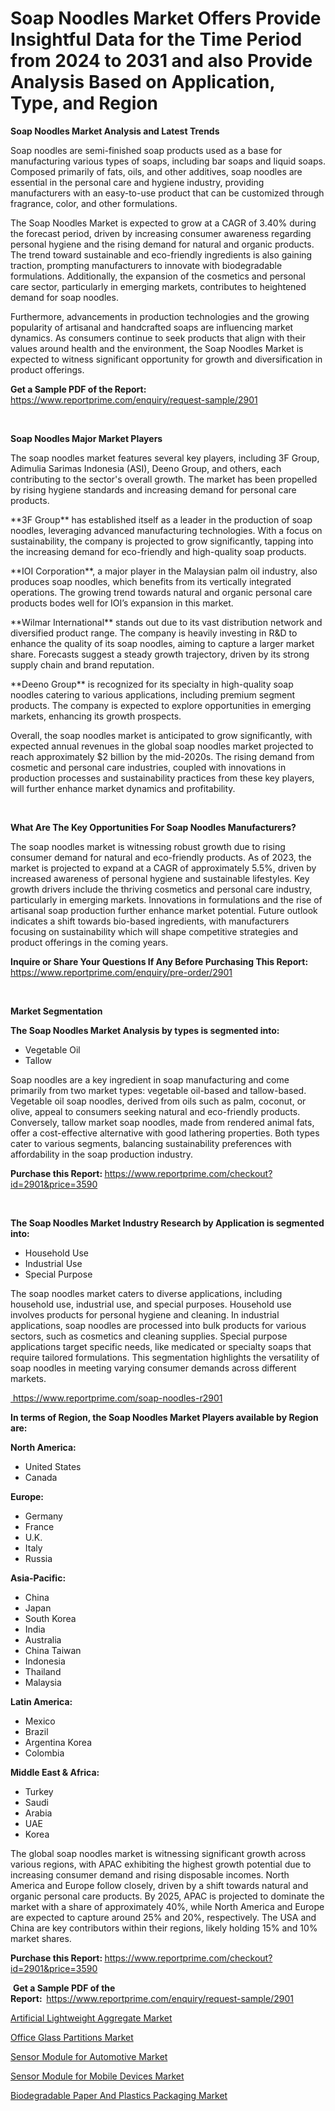 <p><h1>Soap Noodles Market Offers Provide Insightful Data for the Time Period from 2024 to 2031 and also Provide Analysis Based on Application, Type, and Region</h1></p><p><strong>Soap Noodles Market Analysis and Latest Trends</strong></p>
<p><p>Soap noodles are semi-finished soap products used as a base for manufacturing various types of soaps, including bar soaps and liquid soaps. Composed primarily of fats, oils, and other additives, soap noodles are essential in the personal care and hygiene industry, providing manufacturers with an easy-to-use product that can be customized through fragrance, color, and other formulations.</p><p>The Soap Noodles Market is expected to grow at a CAGR of 3.40% during the forecast period, driven by increasing consumer awareness regarding personal hygiene and the rising demand for natural and organic products. The trend toward sustainable and eco-friendly ingredients is also gaining traction, prompting manufacturers to innovate with biodegradable formulations. Additionally, the expansion of the cosmetics and personal care sector, particularly in emerging markets, contributes to heightened demand for soap noodles.</p><p>Furthermore, advancements in production technologies and the growing popularity of artisanal and handcrafted soaps are influencing market dynamics. As consumers continue to seek products that align with their values around health and the environment, the Soap Noodles Market is expected to witness significant opportunity for growth and diversification in product offerings.</p></p>
<p><strong>Get a Sample PDF of the Report:&nbsp;</strong> <a href="https://www.reportprime.com/enquiry/request-sample/2901">https://www.reportprime.com/enquiry/request-sample/2901</a></p>
<p>&nbsp;</p>
<p><strong>Soap Noodles Major Market Players</strong></p>
<p><p>The soap noodles market features several key players, including 3F Group, Adimulia Sarimas Indonesia (ASI), Deeno Group, and others, each contributing to the sector's overall growth. The market has been propelled by rising hygiene standards and increasing demand for personal care products.</p><p>**3F Group** has established itself as a leader in the production of soap noodles, leveraging advanced manufacturing technologies. With a focus on sustainability, the company is projected to grow significantly, tapping into the increasing demand for eco-friendly and high-quality soap products.</p><p>**IOI Corporation**, a major player in the Malaysian palm oil industry, also produces soap noodles, which benefits from its vertically integrated operations. The growing trend towards natural and organic personal care products bodes well for IOI’s expansion in this market.</p><p>**Wilmar International** stands out due to its vast distribution network and diversified product range. The company is heavily investing in R&D to enhance the quality of its soap noodles, aiming to capture a larger market share. Forecasts suggest a steady growth trajectory, driven by its strong supply chain and brand reputation.</p><p>**Deeno Group** is recognized for its specialty in high-quality soap noodles catering to various applications, including premium segment products. The company is expected to explore opportunities in emerging markets, enhancing its growth prospects.</p><p>Overall, the soap noodles market is anticipated to grow significantly, with expected annual revenues in the global soap noodles market projected to reach approximately $2 billion by the mid-2020s. The rising demand from cosmetic and personal care industries, coupled with innovations in production processes and sustainability practices from these key players, will further enhance market dynamics and profitability.</p></p>
<p>&nbsp;</p>
<p><strong>What Are The Key Opportunities For Soap Noodles Manufacturers?</strong></p>
<p><p>The soap noodles market is witnessing robust growth due to rising consumer demand for natural and eco-friendly products. As of 2023, the market is projected to expand at a CAGR of approximately 5.5%, driven by increased awareness of personal hygiene and sustainable lifestyles. Key growth drivers include the thriving cosmetics and personal care industry, particularly in emerging markets. Innovations in formulations and the rise of artisanal soap production further enhance market potential. Future outlook indicates a shift towards bio-based ingredients, with manufacturers focusing on sustainability which will shape competitive strategies and product offerings in the coming years.</p></p>
<p><strong>Inquire or Share Your Questions If Any Before Purchasing This Report:</strong> <a href="https://www.reportprime.com/enquiry/pre-order/2901">https://www.reportprime.com/enquiry/pre-order/2901</a></p>
<p>&nbsp;</p>
<p><strong>Market Segmentation</strong></p>
<p><strong>The Soap Noodles Market Analysis by types is segmented into:</strong></p>
<p><ul><li>Vegetable Oil</li><li>Tallow</li></ul></p>
<p><p>Soap noodles are a key ingredient in soap manufacturing and come primarily from two market types: vegetable oil-based and tallow-based. Vegetable oil soap noodles, derived from oils such as palm, coconut, or olive, appeal to consumers seeking natural and eco-friendly products. Conversely, tallow market soap noodles, made from rendered animal fats, offer a cost-effective alternative with good lathering properties. Both types cater to various segments, balancing sustainability preferences with affordability in the soap production industry.</p></p>
<p><strong>Purchase this Report:&nbsp;</strong><a href="https://www.reportprime.com/checkout?id=2901&price=3590">https://www.reportprime.com/checkout?id=2901&price=3590</a></p>
<p>&nbsp;</p>
<p><strong>The Soap Noodles Market Industry Research by Application is segmented into:</strong></p>
<p><ul><li>Household Use</li><li>Industrial Use</li><li>Special Purpose</li></ul></p>
<p><p>The soap noodles market caters to diverse applications, including household use, industrial use, and special purposes. Household use involves products for personal hygiene and cleaning. In industrial applications, soap noodles are processed into bulk products for various sectors, such as cosmetics and cleaning supplies. Special purpose applications target specific needs, like medicated or specialty soaps that require tailored formulations. This segmentation highlights the versatility of soap noodles in meeting varying consumer demands across different markets.</p></p>
<p><a href="https://www.reportprime.com/soap-noodles-r2901">&nbsp;https://www.reportprime.com/soap-noodles-r2901</a></p>
<p><strong>In terms of Region, the Soap Noodles Market Players available by Region are:</strong></p>
<p>
    <p> <strong> North America: </strong>
        <ul>
            <li>United States</li>
            <li>Canada</li>
        </ul>
        </p> 
    <p> <strong> Europe: </strong>
        <ul>
            <li>Germany</li>
            <li>France</li>
            <li>U.K.</li>
            <li>Italy</li>
            <li>Russia</li>
        </ul>
        </p> 
    <p> <strong> Asia-Pacific: </strong>
        <ul>
            <li>China</li>
            <li>Japan</li>
            <li>South Korea</li>
            <li>India</li>
            <li>Australia</li>
            <li>China Taiwan</li>
            <li>Indonesia</li>
            <li>Thailand</li>
            <li>Malaysia</li>
        </ul>
        </p> 
    <p> <strong> Latin America: </strong>
        <ul>
            <li>Mexico</li>
            <li>Brazil</li>
            <li>Argentina Korea</li>
            <li>Colombia</li>
        </ul>
        </p> 
    <p> <strong> Middle East & Africa: </strong>
        <ul>
            <li>Turkey</li>
            <li>Saudi</li>
            <li>Arabia</li>
            <li>UAE</li>
            <li>Korea</li>
        </ul>
    </p>
    </p>
<p><p>The global soap noodles market is witnessing significant growth across various regions, with APAC exhibiting the highest growth potential due to increasing consumer demand and rising disposable incomes. North America and Europe follow closely, driven by a shift towards natural and organic personal care products. By 2025, APAC is projected to dominate the market with a share of approximately 40%, while North America and Europe are expected to capture around 25% and 20%, respectively. The USA and China are key contributors within their regions, likely holding 15% and 10% market shares.</p></p>
<p><strong>Purchase this Report: </strong><a href="https://www.reportprime.com/checkout?id=2901&price=3590">https://www.reportprime.com/checkout?id=2901&price=3590</a></p>
<p>&nbsp;<strong>Get a Sample PDF of the Report:&nbsp;&nbsp;</strong><a href="https://www.reportprime.com/enquiry/request-sample/2901">https://www.reportprime.com/enquiry/request-sample/2901</a></p>
<p><strong></strong></p>
<p><p><a href="https://github.com/RoccoManning/Market-Research-Report-List-6/blob/main/artificial-lightweight-aggregate-market.md">Artificial Lightweight Aggregate Market</a></p><p><a href="https://medium.com/@guadaluannon456456/strategic-roadmap-to-success-global-office-glass-partitions-market-analysis-2024-2031-7e0593eed368">Office Glass Partitions Market</a></p><p><a href="https://www.linkedin.com/pulse/emerging-opportunities-challenges-global-sensor-module-xnbee?trackingId=P8BdWgJESuixIukJslxloA%3D%3D">Sensor Module for Automotive Market</a></p><p><a href="https://www.linkedin.com/pulse/sensor-module-mobile-devices-market-revolution-2024-2031-trends-9sdse?trackingId=8LPYuGi2Q9m%2FI862slgkVw%3D%3D">Sensor Module for Mobile Devices Market</a></p><p><a href="https://issuu.com/reportprime-2/docs/biodegradable-paper-and-plastics-pa_5d4eecd8e2ae27">Biodegradable Paper And Plastics Packaging Market</a></p></p>